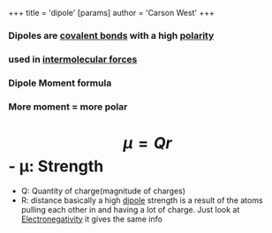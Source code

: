 +++
 title = 'dipole'
[params]
	author = 'Carson West'
+++
### Dipoles are [covalent bonds](./../covalent-bonds/) with a high [polarity](./../polarity/)
### used in [intermolecular forces](./../intermolecular-forces/)

### Dipole Moment formula
### More moment = more polar
#  $$  µ = Qr  $$  - µ: Strength
- Q: Quantity of charge(magnitude of charges)
- R: distance
basically a high [dipole](./../dipole/) strength is a result of the atoms pulling each other in and having a lot of charge. Just look at [Electronegativity](./../electronegativity/) it gives the same info


